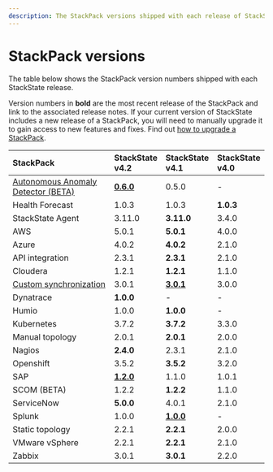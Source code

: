 ```yaml
---
description: The StackPack versions shipped with each release of StackState.
---
```


# StackPack versions

The table below shows the StackPack version numbers shipped with each StackState release. 

Version numbers in **bold** are the most recent release of the StackPack and link to the associated release notes. If your current version of StackState includes a new release of a StackPack, you will need to manually upgrade it to gain access to new features and fixes. Find out [how to upgrade a StackPack](/stackpacks/about-stackpacks.md#upgrade-a-stackpack). 

| StackPack | StackState<br />v4.2 | StackState<br />v4.1 | StackState<br />v4.0 |
|:---|:---|:---|:---|
| [Autonomous Anomaly Detector (BETA)](/stackpacks/add-ons/aad.md) | [**0.6.0**](/stackpacks/add-ons/aad.md#release-notes) | 0.5.0 | - |
| Health Forecast | 1.0.3 | 1.0.3 | **1.0.3** |
| StackState Agent | 3.11.0 | **3.11.0** | 3.4.0 |
| AWS | 5.0.1 | **5.0.1** | 4.0.0 |
| Azure | 4.0.2 | **4.0.2** | 2.1.0 |
| API integration | 2.3.1 | **2.3.1** | 2.1.0 |
| Cloudera | 1.2.1 | **1.2.1** | 1.1.0 |
| [Custom synchronization](/stackpacks/integrations/customsync.md) | 3.0.1 | [**3.0.1**](https://github.com/StackVista/stackpack-autosync/blob/master/RELEASE.md) | 3.0.0 |
| Dynatrace | **1.0.0** | - | - |
| Humio | 1.0.0 | **1.0.0** | - |
| Kubernetes | 3.7.2 | **3.7.2** | 3.3.0 |
| Manual topology | 2.0.1 | **2.0.1** | 2.0.0 |
| Nagios | **2.4.0** | 2.3.1 | 2.1.0 |
| Openshift | 3.5.2 | **3.5.2** | 3.2.0 |
| SAP | [**1.2.0**](https://github.com/StackVista/stackpack-sap/blob/master/src/main/stackpack/resources/RELEASE.md) | 1.1.0 | 1.0.1 |
| SCOM (BETA) | 1.2.2 | **1.2.2** | 1.1.0 |
| ServiceNow | **5.0.0** | 4.0.1 | 2.1.0 |
| Splunk | 1.0.0 | [**1.0.0**](https://github.com/StackVista/stackpack-splunk/blob/master/RELEASE.md) | - |
| Static topology | 2.2.1| **2.2.1** | 2.0.0 |
| VMware vSphere | 2.2.1 | **2.2.1** | 2.1.0 |
| Zabbix | 3.0.1 | **3.0.1** | 2.2.0 |


